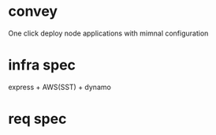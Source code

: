 # convey

One click deploy node applications with mimnal configuration

# infra spec

express + AWS(SST) + dynamo

# req spec
